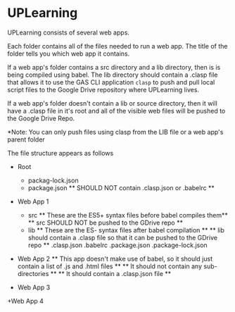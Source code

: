 # UPLearning

UPLearning consists of several web apps.

Each folder contains all of the files needed to run a web app. The title of the folder tells you which web app it contains.

If a web app's folder contains a src directory and a lib directory, then is is being compiled using babel. The lib directory should contain 
a .clasp file that allows it to use the GAS CLI application `clasp` to push and pull local script files to the Google Drive repository where
UPLearning lives.

If a web app's folder doesn't contain a lib or source directory, then it will have a .clasp file in it's root and all of the visible web files
will be pushed to the Google Drive Repo.

*Note: You can only push files using clasp from the LIB file or a web app's parent folder

The file structure appears as follows

- Root
  + packag-lock.json
  + package.json
  ** SHOULD NOT contain .clasp.json or .babelrc **
  
- Web App 1
  - src
    ** These are the ES5+ syntax files before babel compiles them**
    ** src SHOULD NOT be pushed to the GDrive repo **
  - lib
    ** These are the ES- syntax files after babel compilation **
    ** lib should contain a .clasp file so that it can be pushed to the GDrive repo **
    .clasp.json
  .babelrc
  .package.json
  .package-lock.json
  
- Web App 2
  ** This app doesn't make use of babel, so it should just contain a list of .js and .html files **
  ** It should not contain any sub-directories **
  ** It should contain a .clasp.json file **
  
+ Web App 3

+Web App 4
  
